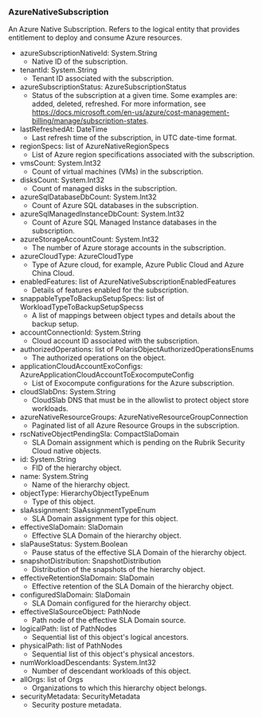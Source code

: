 ### AzureNativeSubscription
An Azure Native Subscription. Refers to the logical entity that provides entitlement to deploy and consume Azure resources.

- azureSubscriptionNativeId: System.String
  - Native ID of the subscription.
- tenantId: System.String
  - Tenant ID associated with the subscription.
- azureSubscriptionStatus: AzureSubscriptionStatus
  - Status of the subscription at a given time. Some examples are: added, deleted, refreshed. For more information, see https://docs.microsoft.com/en-us/azure/cost-management-billing/manage/subscription-states.
- lastRefreshedAt: DateTime
  - Last refresh time of the subscription, in UTC date-time format.
- regionSpecs: list of AzureNativeRegionSpecs
  - List of Azure region specifications associated with the subscription.
- vmsCount: System.Int32
  - Count of virtual machines (VMs) in the subscription.
- disksCount: System.Int32
  - Count of managed disks in the subscription.
- azureSqlDatabaseDbCount: System.Int32
  - Count of Azure SQL databases in the subscription.
- azureSqlManagedInstanceDbCount: System.Int32
  - Count of Azure SQL Managed Instance databases in the subscription.
- azureStorageAccountCount: System.Int32
  - The number of Azure storage accounts in the subscription.
- azureCloudType: AzureCloudType
  - Type of Azure cloud, for example, Azure Public Cloud and Azure China Cloud.
- enabledFeatures: list of AzureNativeSubscriptionEnabledFeatures
  - Details of features enabled for the subscription.
- snappableTypeToBackupSetupSpecs: list of WorkloadTypeToBackupSetupSpecss
  - A list of mappings between object types and details about the backup setup.
- accountConnectionId: System.String
  - Cloud account ID associated with the subscription.
- authorizedOperations: list of PolarisObjectAuthorizedOperationsEnums
  - The authorized operations on the object.
- applicationCloudAccountExoConfigs: AzureApplicationCloudAccountToExocomputeConfig
  - List of Exocompute configurations for the Azure subscription.
- cloudSlabDns: System.String
  - CloudSlab DNS that must be in the allowlist to protect object store workloads.
- azureNativeResourceGroups: AzureNativeResourceGroupConnection
  - Paginated list of all Azure Resource Groups in the subscription.
- rscNativeObjectPendingSla: CompactSlaDomain
  - SLA Domain assignment which is pending on the Rubrik Security Cloud native objects.
- id: System.String
  - FID of the hierarchy object.
- name: System.String
  - Name of the hierarchy object.
- objectType: HierarchyObjectTypeEnum
  - Type of this object.
- slaAssignment: SlaAssignmentTypeEnum
  - SLA Domain assignment type for this object.
- effectiveSlaDomain: SlaDomain
  - Effective SLA Domain of the hierarchy object.
- slaPauseStatus: System.Boolean
  - Pause status of the effective SLA Domain of the hierarchy object.
- snapshotDistribution: SnapshotDistribution
  - Distribution of the snapshots of the hierarchy object.
- effectiveRetentionSlaDomain: SlaDomain
  - Effective retention of the SLA Domain of the hierarchy object.
- configuredSlaDomain: SlaDomain
  - SLA Domain configured for the hierarchy object.
- effectiveSlaSourceObject: PathNode
  - Path node of the effective SLA Domain source.
- logicalPath: list of PathNodes
  - Sequential list of this object's logical ancestors.
- physicalPath: list of PathNodes
  - Sequential list of this object's physical ancestors.
- numWorkloadDescendants: System.Int32
  - Number of descendant workloads of this object.
- allOrgs: list of Orgs
  - Organizations to which this hierarchy object belongs.
- securityMetadata: SecurityMetadata
  - Security posture metadata.
